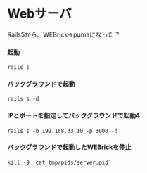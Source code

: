 # Webサーバ
Rails5から、WEBrick→pumaになった？

#### 起動
```
rails s
```
#### バックグラウンドで起動
```
rails s -d
```
#### IPとポートを指定してバックグラウンドで起動4
````
rails s -b 192.168.33.10 -p 3000 -d
````
#### バックグラウンドで起動したWEBrickを停止
```
kill -9 `cat tmp/pids/server.pid`
```





